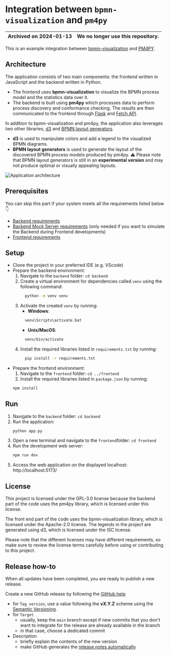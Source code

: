 # Integration between `bpmn-visualization` and `pm4py`

| Archived on 2024-01-13 | We no longer use this repository. |
| -------- | -------- |

This is an example integration between [bpmn-visualization](https://github.com/process-analytics/bpmn-visualization-js/) and [PM4PY](https://github.com/pm4py).

## Architecture
The application consists of two main components: the frontend written in JavaScript and the backend written in Python. 
* The frontend uses **bpmn-visualization** to visualize the BPMN process model and the statistics data over it. 
* The backend is built using **pm4py** which processes data to perform process discovery and conformance checking. The results are then communicated to the frontend through [Flask](https://flask.palletsprojects.com/) and [Fetch API](https://developer.mozilla.org/en-US/docs/Web/API/Fetch_API).

In addition to bpmn-visualization and pm4py, the application also leverages two other libraries, [d3](https://d3js.org/) and [BPMN layout generators](https://github.com/process-analytics/bpmn-layout-generators). 
* **d3** is used to manipulate colors and add a legend to the visualized BPMN diagrams.
* **BPMN layout generators** is used to generate the layout of the discovered BPMN process models produced by pm4py. ⚠️ Please note that BPMN layout generators is still in an **experimental version** and may not produce optimal or visually appealing layouts.

![Application architecture](./architecture/architecture.svg)

## Prerequisites

You can skip this part if your system meets all the requirements listed below 👇

* [Backend requirements](./backend/README.md)
* [Backend Mock Server requirements](./backend-mock-server/README.md) (only needed if you want to simulate the Backend during Frontend developments)
* [Frontend requirements](./frontend/README.md)


## Setup
* Clone the project in your preferred IDE (e.g. VScode)
* Prepare the backend environment:
    1. Navigate to the `backend` folder: `cd backend`
    2. Create a virtual environment for dependencies called `venv` using the following command: 
        ```sh 
          python -m venv venv
        ```
    3. Activate the created `venv` by running:
        * **Windows**: 
        ```sh 
          venv\Scripts\activate.bat
        ```
        * **Unix/MacOS**:
        ```sh
          venv/bin/activate
        ```
    4. Install the required libraries listed in `requirements.txt` by running:
        ```sh
          pip install -r requirements.txt
        ```
* Prepare the frontend environment:
    1. Navigate to the `frontend` folder: `cd ../frontend` 
    2. Install the required libraries listed in `package.json` by running:
    ```sh
    npm install
    ```
## Run
1. Navigate to the `backend` folder: `cd backend`
2. Run the application:
    ```sh
    python app.py
    ```
3. Open a new terminal and navigate to the `frontend`folder: `cd frontend`
4. Run the development web server: 
    ```sh
    npm run dev
    ```
5. Access the web application on the displayed localhost: http://localhost:5173/ 

## License

This project is licensed under the GPL-3.0 license because the backend part of the code uses the pm4py library, which is licensed under this license.

The front end part of the code uses the bpmn-visualization library, which is licensed under the Apache-2.0 license. The legends in the project are generated using d3, which is licensed under the ISC license.

Please note that the different licenses may have different requirements, so make sure to review the license terms carefully before using or contributing to this project.

## Release how-to

When all updates have been completed, you are ready to publish a new release.

Create a new GitHub release by following the [GitHub help](https://help.github.com/en/github/administering-a-repository/managing-releases-in-a-repository#creating-a-release)
- for `Tag version`, use a value following the **vX.Y.Z** scheme using the [Semantic Versioning](https://semver.org/).
- for `Target`
    - usually, keep the `main` branch except if new commits that you don't want to integrate for the release are already
      available in the branch
    - in that case, choose a dedicated commit
- Description
    - briefly explain the contents of the new version
    - make GitHub generates the [release notes automatically](https://docs.github.com/en/repositories/releasing-projects-on-github/automatically-generated-release-notes)

